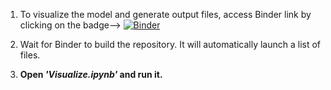 1. To visualize the model and generate output files, access Binder link by clicking on the badge--> [![Binder](https://mybinder.org/badge_logo.svg)](https://notebooks.gesis.org/binder/jupyter/user/ketikagarg-collective_foraging-u5lhdnaz/tree)

2. Wait for Binder to build the repository. It will automatically launch a list of files. 
3. **Open _'Visualize.ipynb'_ and run it.** 


